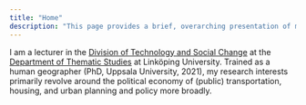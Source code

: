 ```yaml
---
title: "Home"
description: "This page provides a brief, overarching presentation of my research interests and my current academic position"
---
```

I am a lecturer in the [Division of Technology and Social Change](https://liu.se/en/organisation/liu/tema/temat) at the [Department of Thematic Studies](https://liu.se/en/organisation/liu/tema) at Linköping University. Trained as a human geographer (PhD, Uppsala University, 2021), my research interests primarily revolve around the political economy of (public) transportation, housing, and urban planning and policy more broadly.
